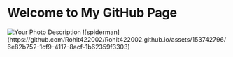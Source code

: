 <html lang="en">
<head>
    <meta charset="UTF-8">
    <meta name="viewport" content="width=device-width, initial-scale=1.0">
    <title>spiderman</title>
</head>
<body>
    <h1>Welcome to My GitHub Page</h1>
    <img src="![spiderman](https://github.com/Rohit422002/Rohit422002.github.io/assets/153742796/6e82b752-1cf9-4117-8acf-1b62359f3303)" alt="Your Photo Description">
</body>
</html>
![spiderman](https://github.com/Rohit422002/Rohit422002.github.io/assets/153742796/6e82b752-1cf9-4117-8acf-1b62359f3303)
